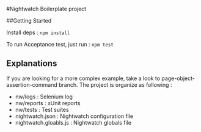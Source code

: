 #Nightwatch Boilerplate project

##Getting Started

Install deps :
`npm install`

To run Acceptance test, just run :
`npm test`

## Explanations

If you are looking for a more complex example, take a look to page-object-assertion-command branch.
The project is organize as following :
 * nw/logs : Selenium log
 * nw/reports : xUnit reports
 * nw/tests : Test suites
 * nightwatch.json : Nightwatch configuration file
 * nightwatch.gloabls.js : Nightwatch globals file
